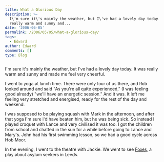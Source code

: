 ```yaml
---
title: What a Glorious Day
description: >-
  I\'m sure it\'s mainly the weather, but I\'ve had a lovely day today. It was
  really warm and sunny and...
date: '2006-05-05'
permalink: /2006/05/05/what-a-glorious-day/
tags:
  - Edward
author: Edward
comments: []
type: Blog
---
```


I\'m sure it\'s mainly the weather, but I\'ve had a lovely day today. It
was really warm and sunny and made me feel very cheerful.

I went to yoga at lunch time. There were only four of us there, and Rob
looked around and said \"As you\'re all quite experienced,\" (I was
feeling good already) \"we\'ll have an energetic session.\" And it was.
It left me feeling very stretched and energised, ready for the rest of
the day and weekend.

I was supposed to be playing squash with Mark in the afternoon, and
after that yoga I\'m sure I\'d have beaten him, but he was being sick.
So instead I played croquet with Lance and very civilised it was too. I
got the children from school and chatted in the sun for a while before
going to Lance and Mary\'s. John had his first swimming lesson, so we
had a good cycle across Hob Moor.

In the evening, I went to the theatre with Jackie. We went to see
[Foxes][1], a play about asylum seekers in Leeds.



[1]: https://www.wyplayhouse.com/events/event_details.asp?event_ID=503
